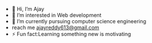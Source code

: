 - 👋 Hi, I’m Ajay
- 👀 I’m interested in Web development 
- 🌱 I’m currently pursuing computer science engineering
- reach me ajayreddy613@gmail.com
- ⚡ Fun fact:Learning something new is motivating
<!---
Ajay9000op/Ajay9000op is a ✨ special ✨ repository because its `README.md` (this file) appears on your GitHub profile.
You can click the Preview link to take a look at your changes.
--->
